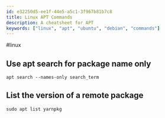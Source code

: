 ```yaml
---
id: e32250d5-ee1f-44e5-a5c1-3f967b81b7c8
title: Linux APT Commands
description: A cheatsheet for APT
keywords: ["linux", "apt", "ubuntu", "debian", "commands"]
---
```


#linux

## Use apt search for package name only

```
apt search --names-only search_term
```

## List the version of a remote package
```
sudo apt list yarnpkg
```
